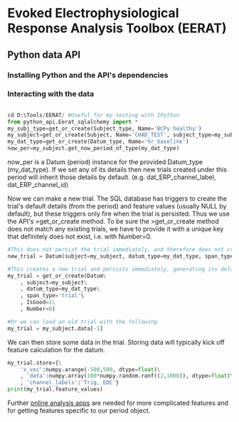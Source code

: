 # Evoked Electrophysiological Response Analysis Toolbox (EERAT)

## Python data API

### Installing Python and the API's dependencies

### Interacting with the data

```python

cd D:\Tools/EERAT/ #Useful for my testing with IPython
from python_api.Eerat_sqlalchemy import *
my_subj_type=get_or_create(Subject_type, Name='BCPy healthy')
my_subject=get_or_create(Subject, Name='CHAD_TEST', subject_type=my_subj_type, species_type='human')
my_dat_type=get_or_create(Datum_type, Name='hr_baseline')
now_per=my_subject.get_now_period_of_type(my_dat_type)

```

now_per is a Datum (period) instance for the provided Datum_type (my_dat_type).
If we set any of its details then new trials created under this period will inherit those details by default. (e.g. dat_ERP_channel_label, dat_ERP_channel_id)

Now we can make a new trial. The SQL database has triggers to create the trial's default details (from the period) and feature values (usually NULL by default), but these triggers only fire when the trial is persisted. Thus we use the API's >get_or_create method. To be sure the >get_or_create method does not match any existing trials, we have to provide it with a unique key that definitely does not exist, i.e. with Number=0.

```python
#This does not persist the trial immediately, and therefore does not create detail and feature entries until after a flush.
new_trial = Datum(subject=my_subject, datum_type=my_dat_type, span_type='trial', IsGood=1)

#This creates a new trial and persists immediately, generating its default details and features.
my_trial = get_or_create(Datum\
	, subject=my_subject\
	, datum_type=my_dat_type\
	, span_type='trial'\
	, IsGood=1\
	, Number=0)

#Or we can load an old trial with the following
my_trial = my_subject.data[-1]
```

We can then store some data in the trial. Storing data will typically kick off feature calculation for the datum.

```python
my_trial.store={\
	'x_vec':numpy.arange(-500,500, dtype=float)\
	, 'data':numpy.array(100*numpy.random.ranf((2,1000)), dtype=float)\
	, 'channel_labels':'Trig, EDC'}
print(my_trial.feature_values)
```

Further [online analysis apps](https://github.com/cboulay/EERAT/tree/master/python_apps/online_analysis) are needed for more complicated features and for getting features specific to our period object.
